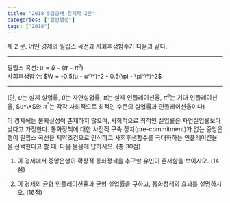 ```yaml
---
title: "2018 5급공채 경제학 2문"
categories: ["일반행정"]
tags: ["2018"]
---
```


제 2 문. 어떤 경제의 필립스 곡선과 사회후생함수가 다음과 같다.

---

필립스 곡선: $u = \bar{u} - (\pi - \pi^e)$  
사회후생함수: $W = -0.5(u - u^\*)^2 - 0.5(\pi - \pi^\*)^2$

---

(단, $u$는 실제 실업률, $\bar{u}$는 자연실업률, $\pi$는 실제 인플레이션율, $\pi^e$는 기대 인플레이션율, $u^\*$와 $\pi^*$는 각각 사회적으로 최적인 수준의 실업률과 인플레이션율이다)

이 경제에는 불확실성이 존재하지 않으며, 사회적으로 최적인 실업률은 자연실업률보다 낮다고 가정한다. 통화정책에 대한 사전적 구속 장치(pre-commitment)가 없는 중앙은행이 필립스 곡선을 제약조건으로 인식하고 사회후생함수를 극대화하는 인플레이션율을 선택한다고 할 때, 다음 물음에 답하시오. (총 30점)

1) 이 경제에서 중앙은행이 확장적 통화정책을 추구할 유인이 존재함을 보이시오. (14점)

2) 이 경제의 균형 인플레이션율과 균형 실업률을 구하고, 통화정책의 효과를 설명하시오. (16점)

